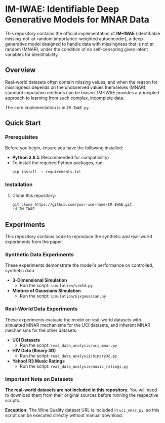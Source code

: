 # IM-IWAE: Identifiable Deep Generative Models for MNAR Data

This repository contains the official implementation of **IM-IWAE** (identifiable missing-not-at-random importance-weighted
autoencoder), a deep generative model designed to handle data with missingness that is not at random (MNAR), under the condition of no self-censoring given latent variables for identifiability.

## Overview

Real-world datasets often contain missing values, and when the reason for missingness depends on the unobserved values themselves (MNAR), standard imputation methods can be biased. IM-IWAE provides a principled approach to learning from such complex, incomplete data.

The core implementation is in `IM-IWAE.py`.

## Quick Start

### Prerequisites

Before you begin, ensure you have the following installed:
*   **Python 3.8.5** (Recommended for compatibility)
*   To install the required Python packages, run:
    ```bash
    pip install -r requirements.txt
    ```

### Installation

1.  Clone this repository:
    ```bash
    git clone https://github.com/your-username/IM-IWAE.git
    cd IM-IWAE
    ```

## Experiments

This repository contains code to reproduce the synthetic and real-world experiments from the paper.

### Synthetic Data Experiments

These experiments demonstrate the model's performance on controlled, synthetic data.

*   **3-Dimensional Simulation**
    *   Run the script: `simulation/sim3d.py`
*   **Mixture of Gaussians Simulation**
    *   Run the script: `simulation/mixgaussian.py`

### Real-World Data Experiments

These experiments evaluate the model on real-world datasets with simualted MNAR mechanisms for the UCI datasets, and inherent MNAR mechanisms for the other datasets.

*   **UCI Datasets**
    *   Run the script: `real_data_analysis/uci_mnar.py`
*   **HIV Data (Binary 3D)**
    *   Run the script: `real_data_analysis/binary3d.py`
*   **Yahoo! R3 Music Ratings**
    *   Run the script: `real_data_analysis/music_ratings.py`

### Important Note on Datasets

**The real-world datasets are not included in this repository.** You will need to download them from their original sources before running the respective scripts. 

**Exception:** The Wine Quality dataset URL is included in `uci_mnar.py`, so this script can be executed directly without manual download.

